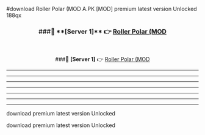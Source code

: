 #download Roller Polar (MOD A.PK [MOD] premium latest version Unlocked 188qx 



<div align="center">
<h3>###🔹 **[Server 1]** 👉 <a href="https://download1apk.web.app/">Roller Polar (MOD</a></h3><br>


###🔹 **[Server 1]** 👉 <a href="https://download1apk.web.app/">Roller Polar (MOD</a></h3>
</div>



----------------------------------------------------------

----------------------------------------------------------

----------------------------------------------------------

----------------------------------------------------------

----------------------------------------------------------

----------------------------------------------------------

----------------------------------------------------------

download premium latest version Unlocked

download premium latest version Unlocked
